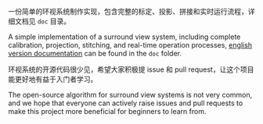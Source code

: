一份简单的环视系统制作实现，包含完整的标定、投影、拼接和实时运行流程，详细文档见 `doc` 目录。

A simple implementation of a surround view system, including complete calibration, projection, stitching, and real-time operation processes, [english version documentation](https://github.com/hynpu/surround-view-system-introduction/blob/master/doc/en.md) can be found in the `doc` folder.


环视系统的开源代码很少见，希望大家积极提 issue 和 pull request，让这个项目能更好地有益于入门者学习。

The open-source algorithm for surround view systems is not very common, and we hope that everyone can actively raise issues and pull requests to make this project more beneficial for beginners to learn from.
